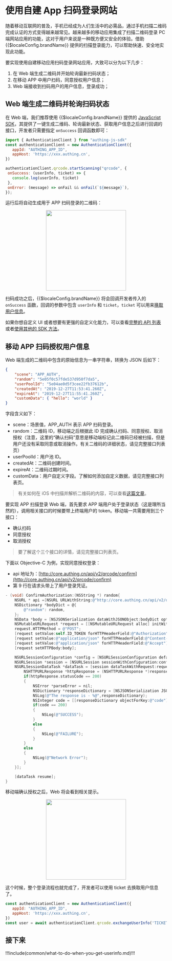 # 使用自建 App 扫码登录网站

<LastUpdated/>

随着移动互联网的普及，手机已经成为人们生活中的必需品，通过手机扫描二维码完成认证的方式变得越来越常见。越来越多的移动应用集成了扫描二维码登录 PC 端网站应用的功能，这对于用户来说是一种既方便又安全的体验。借助 {{$localeConfig.brandName}} 提供的扫描登录能力，可以帮助快速、安全地实现此功能。

要实现使用自建移动应用扫码登录网站应用，大致可以分为以下几步：

1. 在 Web 端生成二维码并开始轮询最新扫码状态；
2. 在移动 APP 中用户扫码，同意授权用户信息；
3. Web 端接收到扫码用户的用户信息，登录成功；

## Web 端生成二维码并轮询扫码状态

在 Web 端，我们推荐使用 {{$localeConfig.brandName}} 提供的 [JavaScript SDK](/reference/sdk-for-node/authentication/QrCodeAuthenticationClient.md)，其提供了一键生成二维码、轮询最新状态、获取用户信息之后进行回调的接口，开发者只需要指定 `onSuccess` 回调函数即可：

```js
import { AuthenticationClient } from "authing-js-sdk"
const authenticationClient = new AuthenticationClient({
   appId: "AUTHING_APP_ID",
   appHost: 'https://xxx.authing.cn',
})

authenticationClient.qrcode.startScanning("qrcode", {
 onSuccess: (userInfo, ticket) => {
   console.log(userInfo, ticket)
 },
 onError: (message) => onFail && onFail(`${message}`),
});
```

运行后将自动生成用于 APP 扫码登录的二维码：

<img src="https://cdn.authing.cn/blog/image%20%28619%29.png" style="display:block;margin: 0 auto;" height="250">

扫码成功之后，{{$localeConfig.brandName}} 将会回调开发者传入的 `onSuccess` 函数，回调的参数中包含 `userInfo` 和 `ticket`，`ticket` 可以用来[换取用户信息](./full-api-list.md#使用-ticket-换取用户信息)。

如果你想自定义 UI 或者想要有更强的自定义化能力，可以查看[完整的 API 列表](./full-api-list.md) 或者[使用其他的 SDK 方法](/reference/sdk-for-node/authentication/QrCodeAuthenticationClient.md)。


## 移动 APP 扫码授权用户信息

Web 端生成的二维码中包含的原始信息为一串字符串，转换为 JSON 后如下：

```json
{
    "scene": "APP_AUTH",
    "random": "5e05f0c57fde537d950f7da5",
    "userPoolId": "5e04ae0d5f3cee22fb37612b",
    "createdAt": "2019-12-27T11:53:41.260Z",
    "expireAt": "2019-12-27T11:55:41.260Z",
    "customData": { "hello": "world" }
}
```

字段含义如下：

- scene：场景值，APP_AUTH 表示 APP 扫码登录。
- random：二维码 ID，移动端之后根据此 ID 完成确认扫码、同意授权、取消授权（注意，这里的“确认扫码”意思是移动端标记此二维码已经被扫描，但是用户还没有采取同意或取消操作。有关二维码的详细状态，请见完整接口列表页）
- userPoolId：用户池 ID。
- createdAt：二维码创建时间。
- expireAt：二维码过期时间。
- customData：用户自定义字段。了解如何添加自定义数据，请见完整接口列表页。

> 有关如何在 iOS 中扫描并解析二维码的内容，可以查看[这篇文章](https://github.com/darkjoin/Learning/wiki/使用AVFoundation读取二维码)。

要实现 APP 扫描登录 Web 端，首先要求 APP 端用户处于登录状态（这是理所当然的），调用相关接口的时候要带上终端用户的 token。移动端一共需要用到三个接口：

- 确认扫码
- 同意授权
- 取消授权

> 要了解这个三个接口的详情，请见完整接口列表页。

下面以 Objective-C 为例，实现同意授权登录：

- api 地址为：[http://core.authing.cn/api/v2/qrcode/confirm](http://core.authing.cn/api/v2/qrcode/confirm)
- 第 9 行在请求头带上了用户登录凭证。

```objectivec
- (void) ConfirmAuthorization:(NSString *) random{
    NSURL * api =[NSURL URLWithString:@"http://core.authing.cn/api/v2/qrcode/confirm"];
    NSDictionary *bodyDict = @{
        @"random": random,
    };
    NSData *body = [NSJSONSerialization dataWithJSONObject:bodyDict options:kNilOptions error:nil];
    NSMutableURLRequest *request = [[NSMutableURLRequest alloc] initWithURL:api];
    request.HTTPMethod = @"POST";
    [request setValue:self.ID_TOKEN forHTTPHeaderField:@"Authorization"];
    [request setValue:@"application/json" forHTTPHeaderField:@"Content-Type"];
    [request setValue:@"application/json" forHTTPHeaderField:@"Accept"];
    [request setHTTPBody:body];

    NSURLSessionConfiguration *config = [NSURLSessionConfiguration defaultSessionConfiguration];
    NSURLSession *session = [NSURLSession sessionWithConfiguration:config];
    NSURLSessionDataTask *dataTask = [session dataTaskWithRequest:request completionHandler:^(NSData *data, NSURLResponse *response, NSError *error) {
        NSHTTPURLResponse *httpResponse = (NSHTTPURLResponse *)response;
        if(httpResponse.statusCode == 200)
        {
            NSError *parseError = nil;
            NSDictionary *responseDictionary = [NSJSONSerialization JSONObjectWithData:data options:0 error:&parseError];
            NSLog(@"The response is - %@",responseDictionary);
            NSInteger code = [[responseDictionary objectForKey:@"code"] integerValue];
            if(code == 200)
            {
                NSLog(@"SUCCESS");
            }
            else
            {
                NSLog(@"FAILURE");
            }
        }
        else
        {
            NSLog(@"Network Error");
        }
    }];

    [dataTask resume];
}
```

移动端确认授权之后，Web 将会看到相关提示。

<img src="https://cdn.authing.cn/blog/image%20%28579%29.png" style="display:block;margin: 0 auto;" height="250">


这个时候，整个登录流程也就完成了，开发者可以使用 ticket 去换取用户信息了。

```javascript
const authenticationClient = new AuthenticationClient({
   appId: "AUTHING_APP_ID",
   appHost: 'https://xxx.authing.cn',
})
const user = await authenticationClient.qrcode.exchangeUserInfo('TICKET')
```

## 接下来

!!!include(common/what-to-do-when-you-get-userinfo.md)!!!
